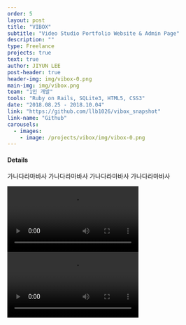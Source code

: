 ```yaml
---
order: 5
layout: post
title: "VIBOX"
subtitle: "Video Studio Portfolio Website & Admin Page"
description: ""
type: Freelance
projects: true
text: true
author: JIYUN LEE
post-header: true
header-img: img/vibox-0.png
main-img: img/vibox.png
team: "1인 개발"
tools: "Ruby on Rails, SQLite3, HTML5, CSS3"
date: "2018.08.25 - 2018.10.04"
link: "https://github.com/llb1026/vibox_snapshot"
link-name: "Github"
carousels:
  - images: 
    - image: /projects/vibox/img/vibox-0.png
---
```


#### Details

가나다라마바사 가나다라마바사 가나다라마바사 가나다라마바사

<video controls>
    <source src="video/vibox_main.mp4" type="video/mp4">
</video>

<br />

<video controls>
    <source src="video/vibox_backoffice.mp4" type="video/mp4">
</video>